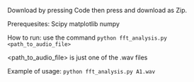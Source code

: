 Download by pressing Code then press and download as Zip. 

Prerequesites:
Scipy
matplotlib
numpy

How to run:
use the command
<Code>python fft_analysis.py <path_to_audio_file></Code>

<path_to_audio_file> is just one of the .wav files

Example of usage:
<Code>python fft_analysis.py A1.wav</Code>

